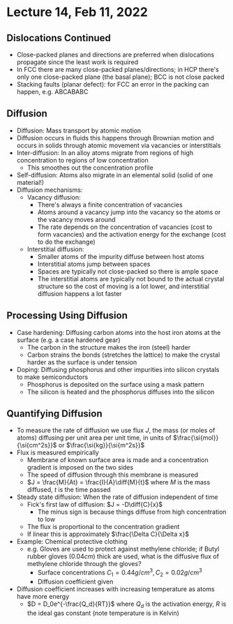 # Lecture 14, Feb 11, 2022

## Dislocations Continued

* Close-packed planes and directions are preferred when dislocations propagate since the least work is required
* In FCC there are many close-packed planes/directions; in HCP there's only one close-packed plane (the basal plane); BCC is not close packed
* Stacking faults (planar defect): for FCC an error in the packing can happen, e.g. ABCABABC

## Diffusion

* Diffusion: Mass transport by atomic motion
* Diffusion occurs in fluids this happens through Brownian motion and occurs in solids through atomic movement via vacancies or interstitials
* Inter-diffusion: In an alloy atoms migrate from regions of high concentration to regions of low concentration
	* This smoothes out the concentration profile
* Self-diffusion: Atoms also migrate in an elemental solid (solid of one material!)
* Diffusion mechanisms:
	* Vacancy diffusion:
		* There's always a finite concentration of vacancies
		* Atoms around a vacancy jump into the vacancy so the atoms or the vacancy moves around
		* The rate depends on the concentration of vacancies (cost to form vacancies) and the activation energy for the exchange (cost to do the exchange)
	* Interstitial diffusion:
		* Smaller atoms of the impurity diffuse between host atoms
		* Interstitial atoms jump between spaces
		* Spaces are typically not close-packed so there is ample space
		* The interstitial atoms are typically not bound to the actual crystal structure so the cost of moving is a lot lower, and interstitial diffusion happens a lot faster

## Processing Using Diffusion

* Case hardening: Diffusing carbon atoms into the host iron atoms at the surface (e.g. a case hardened gear)
	* The carbon in the structure makes the iron (steel) harder
	* Carbon strains the bonds (stretches the lattice) to make the crystal harder as the surface is under tension
* Doping: Diffusing phosphorus and other impurities into silicon crystals to make semiconductors
	* Phosphorus is deposited on the surface using a mask pattern
	* The silicon is heated and the phosphorus diffuses into the silicon

## Quantifying Diffusion

* To measure the rate of diffusion we use flux $J$, the mass (or moles of atoms) diffusing per unit area per unit time, in units of $\frac{\si{mol}}{\si{cm^2s}}$ or $\frac{\si{kg}}{\si{m^2s}}$
* Flux is measured empirically
	* Membrane of known surface area is made and a concentration gradient is imposed on the two sides
	* The speed of diffusion through this membrane is measured
	* $J = \frac{M}{At} = \frac{I}{A}\diff{M}{t}$ where $M$ is the mass diffused, $t$ is the time passed
* Steady state diffusion: When the rate of diffusion independent of time
	* Fick's first law of diffusion: $J = -D\diff{C}{x}$
		* The minus sign is because things diffuse from high concentration to low
	* The flux is proportional to the concentration gradient
	* If linear this is approximately $\frac{\Delta C}{\Delta x}$
* Example: Chemical protective clothing
	* e.g. Gloves are used to protect against methylene chloride; if Butyl rubber gloves ($0.04\si{cm}$) thick are used, what is the diffusive flux of methylene chloride through the gloves?
		* Surface concentrations $C_1 = 0.44\si{g/cm^3}, C_2 = 0.02\si{g/cm^3}$
		* Diffusion coefficient given
* Diffusion coefficient increases with increasing temperature as atoms have more energy
	* $D = D_0e^{-\frac{Q_d}{RT}}$ where $Q_d$ is the activation energy, $R$ is the ideal gas constant (note temperature is in Kelvin)

